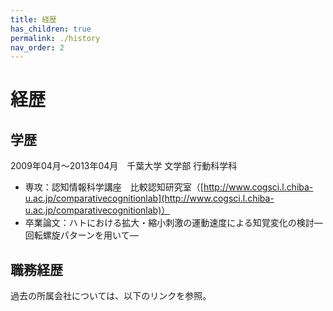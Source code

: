 ```yaml
---
title: 経歴
has_children: true
permalink: ./history
nav_order: 2
---
```

# 経歴

## 学歴

2009年04月〜2013年04月　千葉大学 文学部 行動科学科

- 専攻：認知情報科学講座　比較認知研究室（[http://www.cogsci.l.chiba-u.ac.jp/comparativecognitionlab](http://www.cogsci.l.chiba-u.ac.jp/comparativecognitionlab)）
- 卒業論文：ハトにおける拡大・縮小刺激の運動速度による知覚変化の検討―回転螺旋パターンを用いて―

## 職務経歴　

 過去の所属会社については、以下のリンクを参照。
